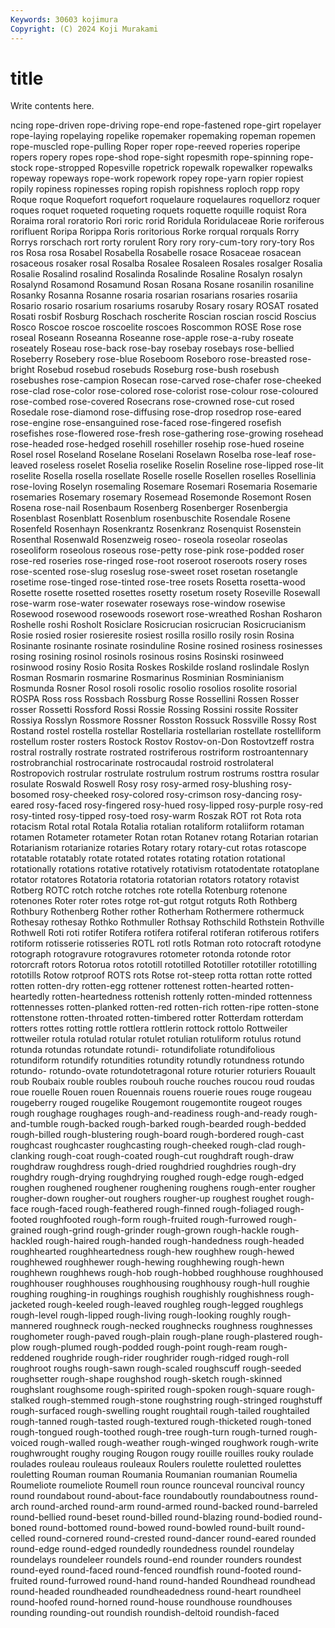 ```yaml
---
Keywords: 30603 kojimura
Copyright: (C) 2024 Koji Murakami
---
```


# title

Write contents here.



ncing rope-driven rope-driving
rope-end rope-fastened rope-girt ropelayer rope-laying ropelaying ropelike ropemaker ropemaking ropeman
ropemen rope-muscled rope-pulling Roper roper rope-reeved roperies roperipe ropers ropery
ropes rope-shod rope-sight ropesmith rope-spinning rope-stock rope-stropped Ropesville ropetrick ropewalk
ropewalker ropewalks ropeway ropeways rope-work ropework ropey rope-yarn ropier ropiest
ropily ropiness ropinesses roping ropish ropishness roploch ropp ropy Roque
roque Roquefort roquefort roquelaure roquelaures roquellorz roquer roques roquet roqueted
roqueting roquets roquette roquille roquist Rora Roraima roral roratorio Rori
roric rorid Roridula Roridulaceae Rorie roriferous rorifluent Roripa Rorippa Roris
roritorious Rorke rorqual rorquals Rorry Rorrys rorschach rort rorty rorulent
Rory rory rory-cum-tory rory-tory Ros ros Rosa rosa Rosabel Rosabella
Rosabelle rosace Rosaceae rosacean rosaceous rosaker rosal Rosalba Rosalee Rosaleen
Rosales rosalger Rosalia Rosalie Rosalind rosalind Rosalinda Rosalinde Rosaline Rosalyn
rosalyn Rosalynd Rosamond Rosamund Rosan Rosana Rosane rosanilin rosaniline Rosanky
Rosanna Rosanne rosaria rosarian rosarians rosaries rosariia Rosario rosario rosarium
rosariums rosaruby Rosary rosary ROSAT rosated Rosati rosbif Rosburg Roschach
roscherite Roscian roscian roscid Roscius Rosco Roscoe roscoe roscoelite roscoes
Roscommon ROSE Rose rose roseal Roseann Roseanna Roseanne rose-apple rose-a-ruby
roseate roseately Roseau rose-back rose-bay rosebay rosebays rose-bellied Roseberry Rosebery
rose-blue Roseboom Roseboro rose-breasted rose-bright Rosebud rosebud rosebuds Roseburg rose-bush
rosebush rosebushes rose-campion Rosecan rose-carved rose-chafer rose-cheeked rose-clad rose-color rose-colored
rose-colorist rose-colour rose-coloured rose-combed rose-covered Rosecrans rose-crowned rose-cut rosed Rosedale
rose-diamond rose-diffusing rose-drop rosedrop rose-eared rose-engine rose-ensanguined rose-faced rose-fingered rosefish
rosefishes rose-flowered rose-fresh rose-gathering rose-growing rosehead rose-headed rose-hedged rosehill rosehiller
rosehip rose-hued roseine Rosel rosel Roseland Roselane Roselani Roselawn Roselba
rose-leaf rose-leaved roseless roselet Roselia roselike Roselin Roseline rose-lipped rose-lit
roselite Rosella rosella rosellate Roselle roselle Rosellen roselles Rosellinia rose-loving
Roselyn rosemaling Rosemare Rosemari Rosemaria Rosemarie rosemaries Rosemary rosemary Rosemead
Rosemonde Rosemont Rosen Rosena rose-nail Rosenbaum Rosenberg Rosenberger Rosenbergia Rosenblast
Rosenblatt Rosenblum rosenbuschite Rosendale Rosene Rosenfeld Rosenhayn Rosenkrantz Rosenkranz Rosenquist
Rosenstein Rosenthal Rosenwald Rosenzweig roseo- roseola roseolar roseolas roseoliform roseolous
roseous rose-petty rose-pink rose-podded roser rose-red roseries rose-ringed rose-root roseroot
roseroots rosery roses rose-scented rose-slug roseslug rose-sweet roset rosetan rosetangle
rosetime rose-tinged rose-tinted rose-tree rosets Rosetta rosetta-wood Rosette rosette rosetted
rosettes rosetty rosetum rosety Roseville Rosewall rose-warm rose-water rosewater roseways
rose-window rosewise Rosewood rosewood rosewoods rosewort rose-wreathed Roshan Rosharon Roshelle
roshi Rosholt Rosiclare Rosicrucian rosicrucian Rosicrucianism Rosie rosied rosier rosieresite
rosiest rosilla rosillo rosily rosin Rosina Rosinante rosinante rosinate rosinduline
Rosine rosined rosiness rosinesses rosing rosining rosinol rosinols rosinous rosins
Rosinski rosinweed rosinwood rosiny Rosio Rosita Roskes Roskilde rosland roslindale
Roslyn Rosman Rosmarin rosmarine Rosmarinus Rosminian Rosminianism Rosmunda Rosner Rosol
rosoli rosolic rosolio rosolios rosolite rosorial ROSPA Ross ross Rossbach
Rossburg Rosse Rossellini Rossen Rosser rosser Rossetti Rossford Rossi Rossie
Rossing Rossini rossite Rossiter Rossiya Rosslyn Rossmore Rossner Rosston Rossuck
Rossville Rossy Rost Rostand rostel rostella rostellar Rostellaria rostellarian rostellate
rostelliform rostellum roster rosters Rostock Rostov Rostov-on-Don Rostovtzeff rostra rostral
rostrally rostrate rostrated rostriferous rostriform rostroantennary rostrobranchial rostrocarinate rostrocaudal rostroid
rostrolateral Rostropovich rostrular rostrulate rostrulum rostrum rostrums rosttra rosular rosulate
Roswald Roswell Rosy rosy rosy-armed rosy-blushing rosy-bosomed rosy-cheeked rosy-colored rosy-crimson
rosy-dancing rosy-eared rosy-faced rosy-fingered rosy-hued rosy-lipped rosy-purple rosy-red rosy-tinted rosy-tipped
rosy-toed rosy-warm Roszak ROT rot Rota rota rotacism Rotal rotal
Rotala Rotalia rotalian rotaliform rotaliiform rotaman rotamen Rotameter rotameter Rotan
rotan Rotanev rotang Rotarian rotarian Rotarianism rotarianize rotaries Rotary rotary
rotary-cut rotas rotascope rotatable rotatably rotate rotated rotates rotating rotation
rotational rotationally rotations rotative rotatively rotativism rotatodentate rotatoplane rotator rotatores
Rotatoria rotatoria rotatorian rotators rotatory rotavist Rotberg ROTC rotch rotche
rotches rote rotella Rotenburg rotenone rotenones Roter roter rotes rotge
rot-gut rotgut rotguts Roth Rothberg Rothbury Rothenberg Rother rother Rotherham
Rothermere rothermuck Rothesay rothesay Rothko Rothmuller Rothsay Rothschild Rothstein Rothville
Rothwell Roti roti rotifer Rotifera rotifera rotiferal rotiferan rotiferous rotifers
rotiform rotisserie rotisseries ROTL rotl rotls Rotman roto rotocraft rotodyne
rotograph rotogravure rotogravures rotometer rotonda rotonde rotor rotorcraft rotors Rotorua
rotos rototill rototilled Rototiller rototiller rototilling rototills Rotow rotproof ROTS
rots Rotse rot-steep rotta rottan rotte rotted rotten rotten-dry rotten-egg
rottener rottenest rotten-hearted rotten-heartedly rotten-heartedness rottenish rottenly rotten-minded rottenness rottennesses
rotten-planked rotten-red rotten-rich rotten-ripe rotten-stone rottenstone rotten-throated rotten-timbered rotter Rotterdam
rotterdam rotters rottes rotting rottle rottlera rottlerin rottock rottolo Rottweiler
rottweiler rotula rotulad rotular rotulet rotulian rotuliform rotulus rotund rotunda
rotundas rotundate rotundi- rotundifoliate rotundifolious rotundiform rotundify rotundities rotundity rotundly
rotundness rotundo rotundo- rotundo-ovate rotundotetragonal roture roturier roturiers Rouault roub
Roubaix rouble roubles roubouh rouche rouches roucou roud roudas roue
rouelle Rouen rouen Rouennais rouens rouerie roues rouge rougeau rougeberry
rouged rougelike Rougemont rougemontite rougeot rouges rough roughage roughages rough-and-readiness
rough-and-ready rough-and-tumble rough-backed rough-barked rough-bearded rough-bedded rough-billed rough-blustering rough-board rough-bordered
rough-cast roughcast roughcaster roughcasting rough-cheeked rough-clad rough-clanking rough-coat rough-coated rough-cut
roughdraft rough-draw roughdraw roughdress rough-dried roughdried roughdries rough-dry roughdry rough-drying
roughdrying roughed rough-edge rough-edged roughen roughened roughener roughening roughens rough-enter
rougher rougher-down rougher-out roughers rougher-up roughest roughet rough-face rough-faced rough-feathered
rough-finned rough-foliaged rough-footed roughfooted rough-form rough-fruited rough-furrowed rough-grained rough-grind rough-grinder
rough-grown rough-hackle rough-hackled rough-haired rough-handed rough-handedness rough-headed roughhearted roughheartedness rough-hew
roughhew rough-hewed roughhewed roughhewer rough-hewing roughhewing rough-hewn roughhewn roughhews rough-hob
rough-hobbed roughhouse roughhoused roughhouser roughhouses roughhousing roughhousy rough-hull roughie roughing
roughing-in roughings roughish roughishly roughishness rough-jacketed rough-keeled rough-leaved roughleg rough-legged
roughlegs rough-level rough-lipped rough-living rough-looking roughly rough-mannered roughneck rough-necked roughnecks
roughness roughnesses roughometer rough-paved rough-plain rough-plane rough-plastered rough-plow rough-plumed rough-podded
rough-point rough-ream rough-reddened roughride rough-rider roughrider rough-ridged rough-roll roughroot roughs
rough-sawn rough-scaled roughscuff rough-seeded roughsetter rough-shape roughshod rough-sketch rough-skinned roughslant
roughsome rough-spirited rough-spoken rough-square rough-stalked rough-stemmed rough-stone roughstring rough-stringed roughstuff
rough-surfaced rough-swelling rought roughtail rough-tailed roughtailed rough-tanned rough-tasted rough-textured rough-thicketed
rough-toned rough-tongued rough-toothed rough-tree rough-turn rough-turned rough-voiced rough-walled rough-weather rough-winged
roughwork rough-write roughwrought roughy rouging Rougon rougy rouille rouilles rouky
roulade roulades rouleau rouleaus rouleaux Roulers roulette rouletted roulettes rouletting
Rouman rouman Roumania Roumanian roumanian Roumelia Roumeliote roumeliote Roumell roun
rounce rounceval rouncival rouncy round roundabout round-about-face roundaboutly roundaboutness round-arch
round-arched round-arm round-armed round-backed round-barreled round-bellied round-beset round-billed round-blazing round-bodied
round-boned round-bottomed round-bowed round-bowled round-built round-celled round-cornered round-crested round-dancer round-eared
rounded round-edge round-edged roundedly roundedness roundel roundelay roundelays roundeleer roundels
round-end rounder rounders roundest round-eyed round-faced round-fenced roundfish round-footed round-fruited
round-furrowed round-hand round-handed Roundhead roundhead round-headed roundheaded roundheadedness round-heart roundheel
round-hoofed round-horned round-house roundhouse roundhouses rounding rounding-out roundish roundish-deltoid roundish-faced
